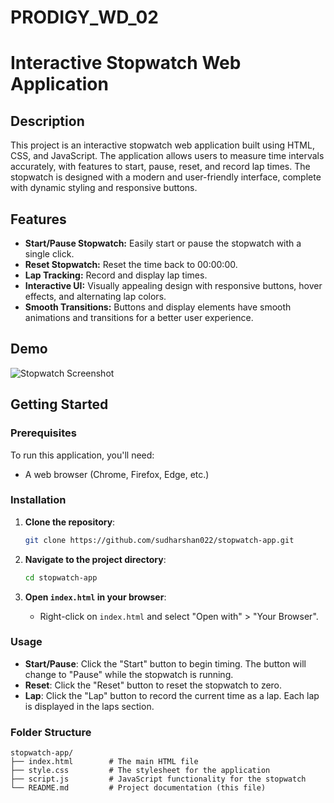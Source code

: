 # PRODIGY_WD_02
# Interactive Stopwatch Web Application

## Description

This project is an interactive stopwatch web application built using HTML, CSS, and JavaScript. The application allows users to measure time intervals accurately, with features to start, pause, reset, and record lap times. The stopwatch is designed with a modern and user-friendly interface, complete with dynamic styling and responsive buttons.

## Features

- **Start/Pause Stopwatch:** Easily start or pause the stopwatch with a single click.
- **Reset Stopwatch:** Reset the time back to 00:00:00.
- **Lap Tracking:** Record and display lap times.
- **Interactive UI:** Visually appealing design with responsive buttons, hover effects, and alternating lap colors.
- **Smooth Transitions:** Buttons and display elements have smooth animations and transitions for a better user experience.

## Demo

![Stopwatch Screenshot](screenshot.png)

## Getting Started

### Prerequisites

To run this application, you'll need:

- A web browser (Chrome, Firefox, Edge, etc.)

### Installation

1. **Clone the repository**:
    ```bash
    git clone https://github.com/sudharshan022/stopwatch-app.git
    ```
2. **Navigate to the project directory**:
    ```bash
    cd stopwatch-app
    ```

3. **Open `index.html` in your browser**:
    - Right-click on `index.html` and select "Open with" > "Your Browser".

### Usage

- **Start/Pause**: Click the "Start" button to begin timing. The button will change to "Pause" while the stopwatch is running.
- **Reset**: Click the "Reset" button to reset the stopwatch to zero.
- **Lap**: Click the "Lap" button to record the current time as a lap. Each lap is displayed in the laps section.

### Folder Structure

```plaintext
stopwatch-app/
├── index.html        # The main HTML file
├── style.css         # The stylesheet for the application
├── script.js         # JavaScript functionality for the stopwatch
└── README.md         # Project documentation (this file)




